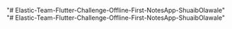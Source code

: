 "# Elastic-Team-Flutter-Challenge-Offline-First-NotesApp-ShuaibOlawale" 
"# Elastic-Team-Flutter-Challenge-Offline-First-NotesApp-ShuaibOlawale" 
